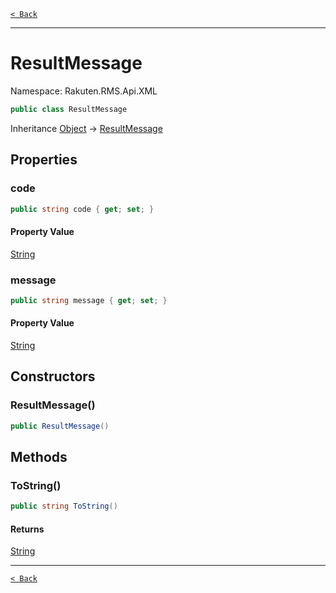 [`< Back`](./)

---

# ResultMessage

Namespace: Rakuten.RMS.Api.XML

```csharp
public class ResultMessage
```

Inheritance [Object](https://docs.microsoft.com/en-us/dotnet/api/system.object) → [ResultMessage](./rakuten.rms.api.xml.resultmessage)

## Properties

### **code**

```csharp
public string code { get; set; }
```

#### Property Value

[String](https://docs.microsoft.com/en-us/dotnet/api/system.string)<br>

### **message**

```csharp
public string message { get; set; }
```

#### Property Value

[String](https://docs.microsoft.com/en-us/dotnet/api/system.string)<br>

## Constructors

### **ResultMessage()**

```csharp
public ResultMessage()
```

## Methods

### **ToString()**

```csharp
public string ToString()
```

#### Returns

[String](https://docs.microsoft.com/en-us/dotnet/api/system.string)<br>

---

[`< Back`](./)
